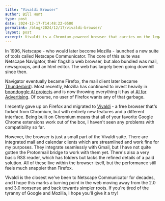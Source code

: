 ```yaml
---
title: "Vivaldi Browser"
author: Bill Hunt
type: post
date: 2024-12-17-T14:48:22-0500
permalink: /blog/2024/12/17/vivaldi-browser/
layout: post
excerpt: Vivaldi is a Chromium-powered browser that carries on the legacy of Netscape Communicator.
---
```


In 1996, Netscape - who would later become Mozilla - launched a new suite of tools called Netscape Communicator. The core of this suite was Netscape Navigator, their flagship web browser, but also bundled was mail, newsgroups, and an html editor. The web has largely been going downhill since then.

Navigator eventually became Firefox, the mail client later became [Thunderbird](https://www.thunderbird.net/en-US/)). Most recently, Mozilla has continued to invest heavily in [boondoggle AI projects](https://blog.mozilla.org/en/mozilla/introducing-mozilla-ai-investing-in-trustworthy-ai/) and is now throwing everything it has at [AI for Advertising](https://blog.mozilla.org/en/mozilla/improving-online-advertising/). Of course, no user of Firefox wants any of that garbage.

I recently gave up on Firefox and migrated to [Vivaldi](https://vivaldi.com) - a free browser that's forked from Chromium, but with entirely new features and a different interface. Being built on Chromium means that all of your favorite Google Chrome extensions work out of the box, I haven't seen any problems with compatibility so far.

However, the browser is just a small part of the Vivaldi suite. There are integrated mail and calendar clients which are streamlined and work fine for my purposes. They integrate seamlessly with Gmail, but I have not quite gotten the Protonmail bridge to work with them yet. There's also a very basic RSS reader, which has folders but lacks the refined details of a paid solution. All of these live within the browser itself, but the performance still feels much snappier than Firefox.

Vivaldi is the closest we've been to Netscape Communicator for decades, and I hope this marks a turning point in the web moving away from the 2.0 and 3.0 nonsense and back towards simpler roots. If you're tired of the tyranny of Google and Mozilla, I hope you'll give it a try!